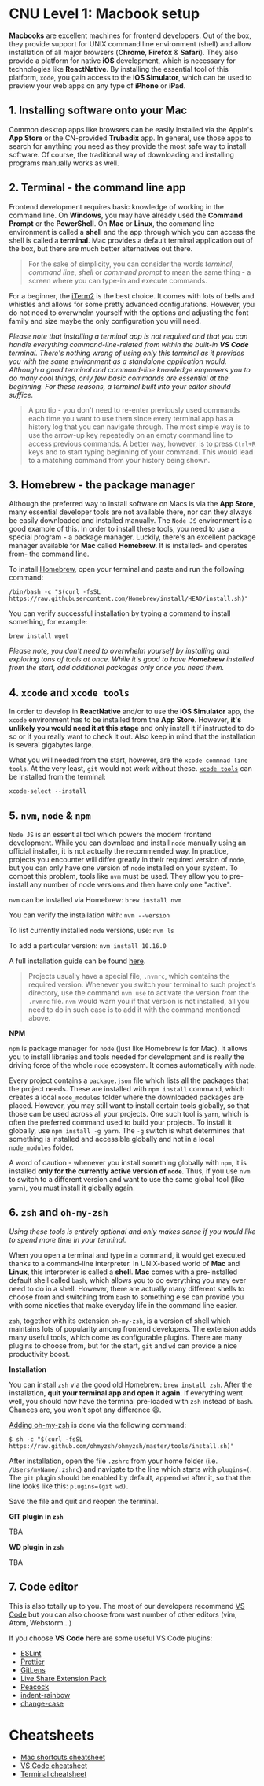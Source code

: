 # CNU Level 1: Macbook setup

**Macbooks** are excellent machines for frontend developers. Out of the box, they provide support for UNIX command line environment (shell) and allow installation of all major browsers (**Chrome**, **Firefox** & **Safari**). They also provide a platform for native **iOS** development, which is necessary for technologies like **ReactNative**. By installing the essential tool of this platform, `xode`, you gain access to the **iOS Simulator**, which can be used to preview your web apps on any type of **iPhone** or **iPad**.

## 1. Installing software onto your Mac
Common desktop apps like browsers can be easily installed via the Apple's **App Store** or the CN-provided **Trubadix** app. In general, use those apps to search for anything you need as they provide the most safe way to install software. Of course, the traditional way of downloading and installing programs manually works as well.

## 2. Terminal - the command line app
Frontend development requires basic knowledge of working in the command line. On **Windows**, you may have already used the **Command Prompt** or the **PowerShell**. On **Mac** or **Linux**, the command line environment is called a **shell** and the app through which you can access the shell is called a **terminal**. Mac provides a default terminal application out of the box, but there are much better alternatives out there. 

> For the sake of simplicity, you can consider the words *terminal*, *command line*, *shell* or *command prompt* to mean the same thing - a screen where you can type-in and execute commands.

For a beginner, the [iTerm2](https://iterm2.com/downloads.html) is the best choice. It comes with lots of bells and whistles and allows for some pretty advanced configurations. However, you do not need to overwhelm yourself with the options and adjusting the font family and size maybe the only configuration you will need.

*Please note that installing a terminal app is not required and that you can handle everything command-line-related from within the built-in **VS Code** terminal. There's nothing wrong of using only this terminal as it provides you with the same environment as a standalone application would. Although a good terminal and command-line knowledge empowers you to do many cool things, only few basic commands are essential at the beginning. For these reasons, a terminal built into your editor should suffice.*

>  A pro tip - you don't need to re-enter previously used commands each time you want to use them since every terminal app has a history log that you can navigate through. The most simple way is to use the arrow-up key repeatedly on an empty command line to access previous commands. A better way, however, is to press `Ctrl+R` keys and to start typing beginning of your command. This would lead to a matching command from your history being shown. 

## 3. Homebrew - the package manager
Although the preferred way to install software on Macs is via the **App Store**, many essential developer tools are not available there, nor can they always be easily downloaded and installed manually. The `Node JS` environment is a good example of this. In order to install these tools, you need to use a special program - a package manager. Luckily, there's an excellent package manager available for **Mac** called **Homebrew**. It is installed- and operates from- the command line.

To install [Homebrew](https://brew.sh/), open your terminal and paste and run the following command:

`/bin/bash -c "$(curl -fsSL https://raw.githubusercontent.com/Homebrew/install/HEAD/install.sh)"`

You can verify successful installation by typing a command to install something, for example:

`brew install wget`

*Please note, you don't need to overwhelm yourself by installing and exploring tons of tools at once. While it's good to have **Homebrew** installed from the start, add additional packages only once you need them.*

## 4. `xcode` and `xcode tools`
In order to develop in **ReactNative** and/or to use the **iOS Simulator** app, the `xcode` environment has to be installed from the **App Store**. However, **it's unlikely you would need it at this stage** and only install it if instructed to do so or if you really want to check it out. Also keep in mind that the installation is several gigabytes large.

What you will needed from the start, however, are the `xcode commnad line tools`. At the very least, `git` would not work without these. [`xcode tools`](https://www.maketecheasier.com/install-command-line-tools-without-xcode/) can be installed from the terminal:

`xcode-select --install`


## 5. `nvm`, `node` & `npm`
`Node JS` is an essential tool which powers the modern frontend development. While you can download and install `node` manually using an official installer, it is not actually the recommended way. In practice, projects you encounter will differ greatly in their required version of `node`, but you can only have one version of `node` installed on your system. To combat this problem, tools like `nvm` must be used. They allow you to pre-install any number of node versions and then have only one "active".

`nvm` can be installed via Homebrew: `brew install nvm`

You can verify the installation with: `nvm --version`

To list currently installed `node` versions, use: `nvm ls`

To add a particular version: `nvm install 10.16.0`


A full installation guide can be found [here](https://tecadmin.net/install-nvm-macos-with-homebrew/).


>Projects usually have a special file, `.nvmrc`, which contains the required version. Whenever you switch your terminal to such project's directory, use the command `nvm use` to activate the version from the `.nvmrc` file. `nvm` would warn you if that version is not installed, all you need to do in such case is to add it with the command mentioned above.

**NPM**

`npm` is package manager for `node` (just like Homebrew is for Mac). It allows you to install libraries and tools needed for development and is really the driving force of the whole `node` ecosystem. It comes automatically with `node`.

Every project contains a `package.json` file which lists all the packages that the project needs. These are installed with `npm install` command, which creates a local `node_modules` folder where the downloaded packages are placed. However, you may still want to install certain tools globally, so that those can be used across all your projects. One such tool is `yarn`, which is often the preferred command used to build your projects. To install it globally, use `npm install -g yarn`. The `-g` switch is what determines that something is installed and accessible globally and not in a local `node_modules` folder.

A word of caution - whenever you install something globally with `npm`, it is installed **only for the currently active version of `node`**. Thus, if you use `nvm` to switch to a different version and want to use the same global tool (like `yarn`), you must install it globally again.


## 6. `zsh` and `oh-my-zsh`
*Using these tools is entirely optional and only makes sense if you would like to spend more time in your terminal.*

When you open a terminal and type in a command, it would get executed thanks to a command-line interpreter. In UNIX-based world of **Mac** and **Linux**, this interpreter is called a **shell**. **Mac** comes with a pre-installed default shell called `bash`, which allows you to do everything you may ever need to do in a shell. However, there are actually many different shells to choose from and switching from `bash` to something else can provide you with some niceties that make everyday life in the command line easier.

`zsh`, together with its extension `oh-my-zsh`, is a version of shell which maintains lots of popularity among frontend developers. The extension adds many useful tools, which come as configurable plugins. There are many plugins to choose from, but for the start, `git` and `wd` can provide a nice productivity boost.

**Installation**

You can install `zsh` via the good old Homebrew: `brew install zsh`.
After the installation, **quit your terminal app and open it again**. If everything went well, you should now have the terminal pre-loaded with `zsh` instead of `bash`. Chances are, you won't spot any difference 😃.

[Adding oh-my-zsh](https://ohmyz.sh/#install) is done via the following command: 

`$ sh -c "$(curl -fsSL https://raw.github.com/ohmyzsh/ohmyzsh/master/tools/install.sh)"`

After installation, open the file `.zshrc` from your home folder (i.e. `/Users/myName/.zshrc`) and navigate to the line which starts with `plugins=(`.  The `git` plugin should be enabled by default, append `wd` after it, so that the line looks like this:
`plugins=(git wd)`. 

Save the file and quit and reopen the terminal.

**GIT plugin in `zsh`**

TBA

**WD plugin in `zsh`**

TBA

## 7. Code editor

This is also totally up to you. The most of our developers recommend [VS Code](https://code.visualstudio.com/) but you can also choose from vast number of other editors (vim, Atom, Webstorm...)

If you choose **VS Code** here are some useful VS Code plugins:

- [ESLint](https://marketplace.visualstudio.com/items?itemName=dbaeumer.vscode-eslint)
- [Prettier](https://marketplace.visualstudio.com/items?itemName=esbenp.prettier-vscode)
- [GitLens](https://marketplace.visualstudio.com/items?itemName=eamodio.gitlens)
- [Live Share Extension Pack](https://marketplace.visualstudio.com/items?itemName=MS-vsliveshare.vsliveshare-pack)
- [Peacock](https://marketplace.visualstudio.com/items?itemName=johnpapa.vscode-peacock)
- [indent-rainbow](https://marketplace.visualstudio.com/items?itemName=oderwat.indent-rainbow)
- [change-case](https://marketplace.visualstudio.com/items?itemName=wmaurer.change-case)

# Cheatsheets

- [Mac shortcuts cheatsheet]()
- [VS Code cheatsheet]()
- [Terminal cheatsheet]()

